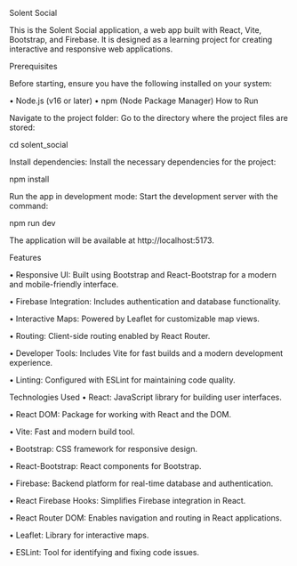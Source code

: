 Solent Social

This is the Solent Social application, a web app built with React, Vite, Bootstrap, and Firebase. It is designed as a learning project for creating interactive and responsive web applications.

Prerequisites

Before starting, ensure you have the following installed on your system:

•	Node.js (v16 or later)
•	npm (Node Package Manager)
How to Run

Navigate to the project folder: Go to the directory where the project files are stored:

cd solent_social

Install dependencies: Install the necessary dependencies for the project:

npm install

Run the app in development mode: Start the development server with the command:

npm run dev

The application will be available at http://localhost:5173.


Features

•	Responsive UI: Built using Bootstrap and React-Bootstrap for a modern and mobile-friendly interface.

•	Firebase Integration: Includes authentication and database functionality.

•	Interactive Maps: Powered by Leaflet for customizable map views.

•	Routing: Client-side routing enabled by React Router.

•	Developer Tools: Includes Vite for fast builds and a modern development experience.

•	Linting: Configured with ESLint for maintaining code quality.


Technologies Used
•	React: JavaScript library for building user interfaces.

•	React DOM: Package for working with React and the DOM.

•	Vite: Fast and modern build tool.

•	Bootstrap: CSS framework for responsive design.

•	React-Bootstrap: React components for Bootstrap.

•	Firebase: Backend platform for real-time database and authentication.

•	React Firebase Hooks: Simplifies Firebase integration in React.

•	React Router DOM: Enables navigation and routing in React applications.

•	Leaflet: Library for interactive maps.

•	ESLint: Tool for identifying and fixing code issues.


